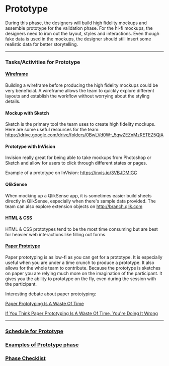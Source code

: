 # Prototype

During this phase, the designers will build high fidelity mockups and assemble prototype for the validation phase. For the hi-fi mockups, the designers need to iron out the layout, styles and interactions. Even though fake data is used in the mockups, the designer should still insert some realistic data for better storytelling. 


---

### Tasks/Activities for Prototype

#### [Wireframe](/5-Prototype/Exercises/wireframe.md)

Building a wireframe before producing the high fidelity mockups could be very beneficial. A wireframe allows the team to quickly explore different layouts and establish the workflow without worrying about the styling details. 


#### Mockup with Sketch

Sketch is the primary tool the team uses to create high fidelity mockups. Here are some useful resources for the team: https://drive.google.com/drive/folders/0BwLVd0W-_5qwZEZnMzRETEZ5QjA


#### Prototype with InVision

Invision really great for being able to take mockups from Photoshop or Sketch and
allow for users to click through different states or pages. 

Example of a prototype on InVision: https://invis.io/3VBJDMIGC


#### QlikSense

When mocking up a QlikSense app, it is sometimes easier build sheets directly in QlikSense, especially when there's sample data provided. The team can also explore extension objects on http://branch.qlik.com


#### HTML & CSS

HTML & CSS prototypes tend to be the most time consuming but are best for
heavier web interactions like filling out forms.

#### [Paper Prototype](http://alistapart.com/article/paperprototyping)

Paper prototyping is as low-fi as you can get for a prototype. It is especially useful when you are under a time crunch to produce a prototype. It also allows for the whole team to contribute. Because the prototype is sketches on paper you are relying much more on the imagination of the participant. It gives you the ability to prototype on the fly, even during the session with the participant.

Interesting debate about paper prototyping:

[Paper Prototyping Is A Waste Of Time](https://library.gv.com/paper-prototyping-is-a-waste-of-time-353076395187)

[If You Think Paper Prototyping Is A Waste Of Time, You're Doing It Wrong](http://uxmas.com/2014/if-you-think-paper-prototyping-is-a-waste-of-time)


---
### [Schedule for Prototype](SCHEDULE.md)
### [Examples of Prototype phase](EXAMPLES.md)
### [Phase Checklist](CHECKLIST.md)
